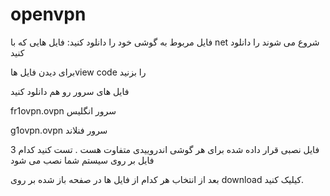 # openvpn
فایل مربوط به گوشی خود را دانلود کنید:
فایل هایی که با net شروع می شوند را دانلود کنید

برای دیدن فایل هاview code را بزنید
 
 فایل های سرور رو هم دانلود کنید
 
 fr1ovpn.ovpn سرور انگلیس
 
 g1ovpn.ovpn سرور فنلاند
 
 3 فایل نصبی قرار داده شده برای هر گوشی اندروییدی متفاوت هست . تست کنید کدام فایل بر روی سیستم شما نصب می شود

بعد از انتخاب هر کدام از فایل ها در صفحه باز شده بر روی download کیلیک کنید.
